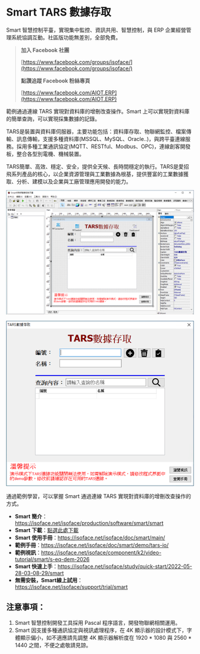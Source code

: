 # Smart TARS 數據存取

Smart 智慧控制平臺，實現集中監控、資訊共用、智慧控制，與 ERP 企業經營管理系統協調互動。社區版功能無差別，全部免費。

> **加入 Facebook 社團**
>
> [https://www.facebook.com/groups/isoface/](https://www.facebook.com/groups/isoface/)
> 
> **點讚追蹤 Facebook 粉絲專頁**
> 
> [https://www.facebook.com/AIOT.ERP](https://www.facebook.com/AIOT.ERP)

範例通過連線 TARS 實現對資料庫的增刪改查操作。Smart 上可以實現對資料庫的簡單查詢，可以實現採集數據的記錄。

TARS是裝置與資料庫伺服器，主要功能包括：資料庫存取、物聯網監控、檔案傳輸、訊息傳輸，支援多種資料庫(MSSQL、MySQL、Oracle..)，與跨平臺連線服務。採用多種工業通訊協定(MQTT、RESTful、Modbus、OPC)，連線創客開發板，整合各型別電機、機械裝置。

TARS簡單、高效、穩定、安全，提供全天候、長時間穩定的執行。TARS是愛招飛系列產品的核心，以企業資源管理與工業數據為根基，提供豐富的工業數據獲取、分析、建模以及企業與工廠管理應用開發的能力。

![](images/20220919172244.png)

![](images/20220919172419.png)

通過範例學習，可以掌握 Smart 通過連線 TARS 實現對資料庫的增刪改查操作的方式。


* **Smart 簡介**：https://isoface.net/isoface/production/software/smart/smart
* **Smart 下載**：[點選此處下載](https://github.com/isoface-iot/Smart/releases/latest)
* **Smart 使用手冊**：https://isoface.net/isoface/doc/smart/main/
* **範例手冊**：https://isoface.net/isoface/doc/smart/demo/tars-io/
* **範例視訊**：https://isoface.net/isoface/component/k2/video-tutorial/smart/s-eq-dem-2026
* **Smart 快速上手**：https://isoface.net/isoface/study/quick-start/2022-05-28-03-08-29/smart
* **無需安裝，Smart線上試用**：https://isoface.net/isoface/support/trial/smart



## 注意事項：
1. Smart 智慧控制開發工具採用 Pascal 程序語言，開發物聯網相關運用。
2. Smart 因支援多種通訊協定與視訊處理程序，在 4K 顯示器的設計模式下，字體顯示偏小，如不適應請先調整 4K 顯示器解析度在 1920 * 1080 與 2560 * 1440 之間，不便之處敬請見諒。